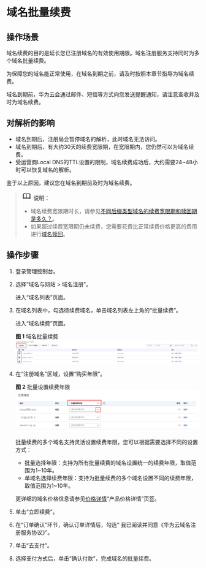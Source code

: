 # 域名批量续费<a name="domain_ug_370002"></a>

## 操作场景<a name="section132164413515"></a>

域名续费的目的是延长您已注册域名的有效使用期限。域名注册服务支持同时为多个域名批量续费。

为保障您的域名能正常使用，在域名到期之前，请及时按照本章节指导为域名续费。

域名到期前，华为云会通过邮件、短信等方式向您发送提醒通知，请注意查收并及时为域名续费。

## 对解析的影响<a name="section1317218205149"></a>

-   域名到期后，注册局会暂停域名的解析，此时域名无法访问。
-   域名到期后，有大约30天的续费宽限期，在宽限期内，您仍然可以为域名续费。
-   受运营商Local DNS的TTL设置的限制，域名续费成功后，大约需要24\~48小时可以恢复域名的解析。

鉴于以上原因，建议您在域名到期前及时为域名续费。

>![](public_sys-resources/icon-note.gif) **说明：** 
>-   域名续费宽限期时长，请参见[不同后缀类型域名的续费宽限期和赎回期是多久？](https://support.huaweicloud.com/domain_faq/domain_faq_0018.html)。
>-   如果超过续费宽限期仍未续费，您需要花费比正常续费价格更高的费用进行[域名赎回](域名赎回.md)。

## 操作步骤<a name="section688255814510"></a>

1.  登录管理控制台。
2.  选择“域名与网站 \> 域名注册”。

    进入“域名列表”页面。

3.  在域名列表中，勾选待续费域名，单击域名列表左上角的“批量续费”。

    进入“域名续费”页面。

    **图 1**  域名批量续费<a name="fig388916264616"></a>  
    ![](figures/域名批量续费.png "域名批量续费")

4.  在“注册域名”区域，设置“购买年限”。

    **图 2**  批量设置续费年限<a name="fig16141113775612"></a>  
    ![](figures/批量设置续费年限.png "批量设置续费年限")

    批量续费的多个域名支持灵活设置续费年限，您可以根据需要选择不同的设置方式：

    -   批量选择年限：支持为所有批量续费的域名设置统一的续费年限，取值范围为1\~10年。
    -   单域名选择续费年限：支持为批量续费的多个域名设置不同的续费年限，取值范围为1\~10年。

    更详细的域名价格信息请参见[价格详情](https://www.huaweicloud.com/pricing.html#/domains)“产品价格详情”页签。

5.  单击“立即续费”。
6.  在“订单确认”环节，确认订单详情后，勾选“ 我已阅读并同意《华为云域名注册服务协议》”。
7.  单击“去支付”。
8.  选择支付方式后，单击“确认付款”，完成域名的批量续费。

